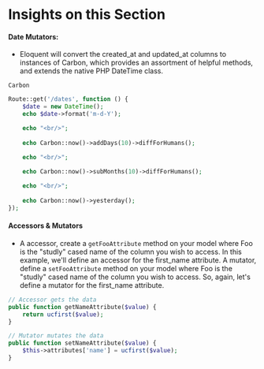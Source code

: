 # Insights on this Section
#### Date Mutators:
- Eloquent will convert the created_at and updated_at columns to instances of Carbon, which provides an assortment of helpful methods, and extends the native PHP DateTime class.

`Carbon`
```php
Route::get('/dates', function () {
    $date = new DateTime();
    echo $date->format('m-d-Y');

    echo "<br/>";
    
    echo Carbon::now()->addDays(10)->diffForHumans();

    echo "<br/>";
    
    echo Carbon::now()->subMonths(10)->diffForHumans();

    echo "<br/>";
    
    echo Carbon::now()->yesterday();
});
```
#### Accessors & Mutators
- A accessor, create a `getFooAttribute` method on your model where Foo is the "studly" cased name of the column you wish to access. In this example, we'll define an accessor for the first_name attribute. A mutator, define a `setFooAttribute` method on your model where Foo is the "studly" cased name of the column you wish to access. So, again, let's define a mutator for the first_name attribute.
```php
// Accessor gets the data
public function getNameAttribute($value) {
    return ucfirst($value);
}

// Mutator mutates the data
public function setNameAttribute($value) {
    $this->attributes['name'] = ucfirst($value);
}
```
